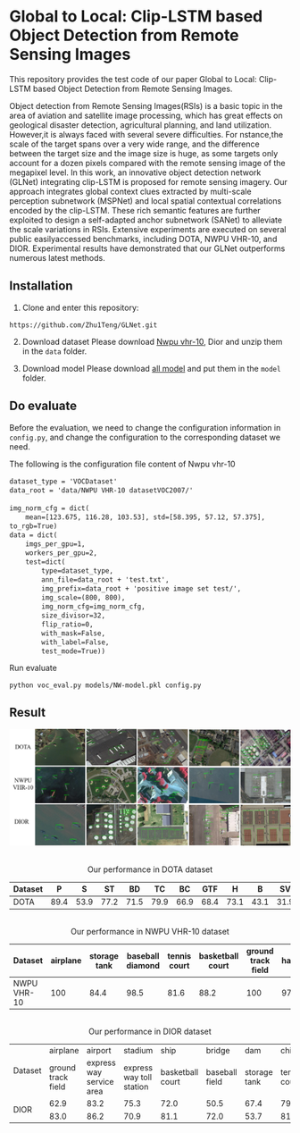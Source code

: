 # Global to Local: Clip-LSTM based Object Detection from Remote Sensing Images


This repository provides the test code of our paper Global to Local: Clip-LSTM based Object Detection from Remote Sensing Images.


Object detection from Remote Sensing Images(RSIs) is a basic topic in the area of aviation and satellite image processing, which has great effects on geological disaster detection, agricultural planning, and land utilization. However,it is always faced with several severe difficulties. For nstance,the scale of the target spans over a very wide range, and the difference between the target size and the image size is huge, as some targets only account for a dozen pixels compared with the remote sensing image of the megapixel level. In this work, an innovative object detection network (GLNet) integrating clip-LSTM is proposed for remote sensing imagery. Our approach integrates global context clues extracted by multi-scale perception subnetwork (MSPNet) and local spatial contextual correlations encoded by the clip-LSTM. These rich semantic features are further exploited to design a self-adapted anchor subnetwork (SANet) to alleviate the scale variations in RSIs. Extensive experiments are executed on several public easilyaccessed benchmarks, including DOTA, NWPU VHR-10, and
DIOR. Experimental results have demonstrated that our GLNet outperforms numerous latest methods.

## Installation

1. Clone and enter this repository:

```
https://github.com/Zhu1Teng/GLNet.git
```

2. Download dataset
    Please download [Nwpu vhr-10](https://drive.google.com/file/d/1kcihENWlcEwTV0tXYLEjrjS1YhE-BaWy/view?usp=sharing), Dior and unzip them in the `data` folder.

3. Download model
    Please download [all model](https://drive.google.com/drive/folders/1NkaYV5wo_9jlONgJwQi0sy82XuVfXzV6?usp=sharing) and put them in the `model` folder.

## Do evaluate

Before the evaluation, we need to change the configuration information in `config.py`, and change the configuration  to the corresponding dataset we need.

The following is the configuration file content of Nwpu vhr-10

```
dataset_type = 'VOCDataset'
data_root = 'data/NWPU VHR-10 datasetVOC2007/'

img_norm_cfg = dict(
    mean=[123.675, 116.28, 103.53], std=[58.395, 57.12, 57.375], to_rgb=True)
data = dict(
    imgs_per_gpu=1,
    workers_per_gpu=2,
    test=dict(
        type=dataset_type,
        ann_file=data_root + 'test.txt',
        img_prefix=data_root + 'positive image set test/',
        img_scale=(800, 800),
        img_norm_cfg=img_norm_cfg,
        size_divisor=32,
        flip_ratio=0,
        with_mask=False,
        with_label=False,
        test_mode=True))
```

Run evaluate

```
python voc_eval.py models/NW-model.pkl config.py
```

## Result

![](image/result.png)

<br />
<center>Our performance in DOTA dataset</center>

|Dataset	| P    | S    | ST   | BD   | TC   | BC   | GTF  | H    | B    | SV   | LV   | SBF  | RA   | SP   | HC   | MAP| 
|  ----         | ---- | ---- | ---- | ---- | ---- | ---- | ---- | ---- | ---- | ---- | ---- | ---- | ---- | ---- | ---- | ---- |
|DOTA | 89.4 | 53.9 | 77.2 | 71.5 | 79.9 | 66.9 | 68.4 | 73.1 | 43.1 | 31.9 | 52.5 | 74.1 | 64.6 | 59.2 | 74.0 |65.3|

<br />

<center>Our performance in NWPU VHR-10 dataset</center>

|Dataset    | airplane | storage tank | baseball diamond | tennis court | basketball court | ground track field | harbor | bridge | vehicle | shi | mAP|
|  ----      | ----    | ----         | ----             | ----         |             ---- |               ---- | ----   | ----   | ----    | ----| ---- |
| NWPU VHR-10|100      | 84.4         | 98.5           | 81.6              | 88.2          | 100                | 97.2   | 88.4  | 90.9  | 88.7 | 91.8 |


<br />


<center>Our performance in DIOR dataset</center>
<table>
	<tr>
	    <td rowspan="2">Dataset</td>
	    <td>airplane</td>
	    <td>airport</td>
	    <td>stadium</td>
	    <td>ship</td>
	    <td>bridge</td>
	    <td>dam</td>
	    <td>chimney</td>
	    <td>harbor</td>
	    <td>overpass</td>
	    <td>vehicle</td>
	    <td rowspan="2">MAP</td>  
	</tr >
	<tr >
	    <td>ground track field</td>
	    <td>express way service area</td>
	    <td>express way toll station</td>
	    <td>basketball court</td>
	    <td>baseball field</td>
	    <td>storage tank</td>
	    <td>tennis court</td>
	    <td>train station</td>
	    <td>golf course</td>
	    <td>wind mill</td>
	</tr>
	<tr>
	    <td rowspan="2">DIOR</td>
	    <td>62.9</td>
	    <td>83.2</td>
	    <td>75.3</td>
	    <td>72.0</td>
	    <td>50.5</td>
	    <td>67.4</td>
	    <td>79.3</td>
	    <td>51.8</td>
	    <td>62.6</td>
	    <td>43.4</td>
	    <td rowspan="2">70.7</td>
	</tr>
	<tr>
	    <td>83.0</td>
	    <td>86.2</td>
	    <td>70.9</td>
	    <td>81.1</td>
	    <td>72.0</td>
	    <td>53.7</td>
	    <td>81.3</td>
	    <td>65.5</td>
	    <td>81.8</td>
	    <td></td>
	</tr>
</table>
